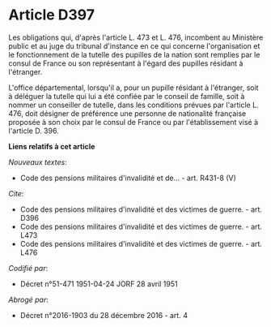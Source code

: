 # Article D397

Les obligations qui, d'après l'article L. 473 et L. 476, incombent au Ministère public et au juge du tribunal d'instance en
ce qui concerne l'organisation et le fonctionnement de la tutelle des pupilles de la nation sont remplies par le consul de
France ou son représentant à l'égard des pupilles résidant à l'étranger.

L'office départemental, lorsqu'il a, pour un pupille résidant à l'étranger, soit à déléguer la tutelle qui lui a été confiée
par le conseil de famille, soit à nommer un conseiller de tutelle, dans les conditions prévues par l'article L. 476, doit
désigner de préférence une personne de nationalité française proposée à son choix par le consul de France ou par
l'établissement visé à l'article D. 396.

**Liens relatifs à cet article**

_Nouveaux textes_:

  - Code des pensions militaires d'invalidité et de... - art. R431-8 (V)

_Cite_:

  - Code des pensions militaires d'invalidité et des victimes de guerre. - art. D396
  - Code des pensions militaires d'invalidité et des victimes de guerre. - art. L473
  - Code des pensions militaires d'invalidité et des victimes de guerre. - art. L476

_Codifié par_:

  - Décret n°51-471 1951-04-24 JORF 28 avril 1951

_Abrogé par_:

  - Décret n°2016-1903 du 28 décembre 2016 - art. 4
